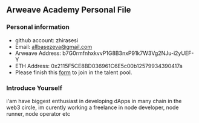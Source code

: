 ## Arweave Academy Personal File

### Personal information

- github account: zhirasesi
- Email: allbasezeva@gmail.com
- Arweave Address: b7G0rmfnhxkvvP1G8B3nxP91k7W3Vg2NJu-i2yUEF-Y
- ETH Address: 0x2115F5CE8BD036961C6E5c00b12579934390417a
- Please finish this [form](https://docs.google.com/forms/d/e/1FAIpQLSfWA5fIIcBgmRppm3jNz5vmf9Mai_QMVil-2pO4r7YKn_Zhtw/viewform?usp=sf_link) to join in the talent pool.

### Introduce Yourself
 i'am have biggest enthusiast in developing dApps in many chain in the web3 circle, im curently working a freelance in node developer, node runner, node operator etc